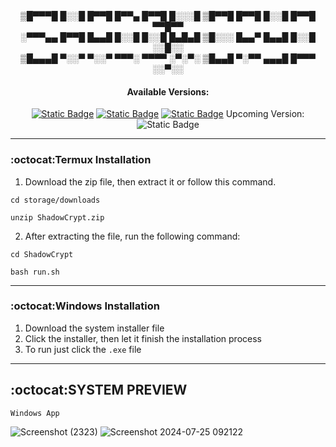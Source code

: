 <div align="center">
▒█▀▀▀█ █░░█ █▀▀█ █▀▀▄ █▀▀█ █░░░█ ▒█▀▀█ █▀▀█ █░░█ █▀▀█ ▀▀█▀▀ <br>
░▀▀▀▄▄ █▀▀█ █▄▄█ █░░█ █░░█ █▄█▄█ ▒█░░░ █▄▄▀ █▄▄█ █░░█ ░░█░░ <br>
▒█▄▄▄█ ▀░░▀ ▀░░▀ ▀▀▀░ ▀▀▀▀ ░▀░▀░ ▒█▄▄█ ▀░▀▀ ▄▄▄█ █▀▀▀ ░░▀░░<br>
<h4>Available Versions:</h4>
  
[![Static Badge](https://img.shields.io/badge/Android-%20Termux-green)](https://github.com/MR-JLTC/ShadowCrypt/releases/download/v3.0/ShadowCrypt.zip)
[![Static Badge](https://img.shields.io/badge/Windows-%20Console-blue)](https://github.com/MR-JLTC/ShadowCrypt/releases/download/v3.0/Setup_ShadowCryptV3.0.exe)
[![Static Badge](https://img.shields.io/badge/Windows-%20DesktopApp-blue)](https://github.com/MR-JLTC/ShadowCrypt/releases/download/v3.0/ShadowCryptAppV3.7.exe)
Upcoming Version: ![Static Badge](https://img.shields.io/badge/Android-%20Mobile-green?style=flat)
</div>



--------------
### :octocat:Termux Installation
1. Download the zip file, then extract it or follow this command.
```
cd storage/downloads
```
```
unzip ShadowCrypt.zip
```   
2. After extracting the file, run the following command:
```
cd ShadowCrypt
```
```
bash run.sh
```
-------------
### :octocat:Windows Installation
1. Download the system installer file
2. Click the installer, then let it finish the installation process
3. To run just click the `.exe` file

--------------
## :octocat:SYSTEM PREVIEW
`Windows App`

![Screenshot (2323)](https://github.com/user-attachments/assets/dfd41964-6bb6-4d6a-9f1d-580657731327)
![Screenshot 2024-07-25 092122](https://github.com/user-attachments/assets/1416e7f2-c54e-4fd5-8ed1-d11a7f79b8c6)



